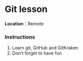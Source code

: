 # Git lesson

**Location**：Remote

### Instructions

1. Learn git, GitHub and GitKraken
2. Don't forget to have fun
